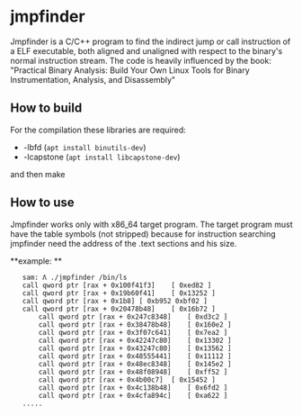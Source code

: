 jmpfinder
=========

Jmpfinder is a C/C++ program to find the indirect jump or call instruction of a ELF executable, both aligned and unaligned with respect to the binary's normal instruction stream. The code is heavily influenced by the book: "Practical Binary Analysis: Build Your Own Linux Tools for Binary Instrumentation, Analysis, and Disassembly"

How to build
------------

For the compilation these libraries are required:

* -lbfd		    (`apt install binutils-dev`)
* -lcapstone	    (`apt install libcapstone-dev`)

and then make

How to use
----------

Jmpfinder works only with x86_64 target program. 
The target program must have the table symbols (not stripped) because for instruction searching jmpfinder need the address of the .text sections and his size.

**example: **

	   sam: Λ ./jmpfinder /bin/ls
	   call qword ptr [rax + 0x100f41f3]	[ 0xed82 ]
	   call qword ptr [rax + 0x19b60f41]	[ 0x13252 ]
	   call qword ptr [rax + 0x1b8]	[ 0xb952 0xbf02 ]
	   call qword ptr [rax + 0x20478b48]	[ 0x16b72 ]
     	   call qword ptr [rax + 0x247c8348]	[ 0xd3c2 ]
     	   call qword ptr [rax + 0x38478b48]	[ 0x160e2 ]
     	   call qword ptr [rax + 0x3f07c641]	[ 0x7ea2 ]
     	   call qword ptr [rax + 0x42247c80]	[ 0x13302 ]
     	   call qword ptr [rax + 0x43247c80]	[ 0x13562 ]
     	   call qword ptr [rax + 0x48555441]	[ 0x11112 ]
     	   call qword ptr [rax + 0x48ec8348]	[ 0x145e2 ]
     	   call qword ptr [rax + 0x48f08948]	[ 0xff52 ]
     	   call qword ptr [rax + 0x4b00c7]	[ 0x15452 ]
     	   call qword ptr [rax + 0x4c138b48]	[ 0x6fd2 ]
     	   call qword ptr [rax + 0x4cfa894c]	[ 0xa622 ]
	   .....








